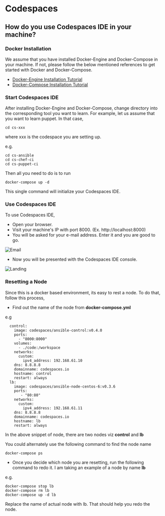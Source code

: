 # Codespaces

## How do you use Codespaces IDE in your machine?

### Docker Installation
We assume that you have installed Docker-Engine and Docker-Compose in your machine. If not, please follow the below mentioned references to get started with Docker and Docker-Compose.
  * [Docker-Engine Installation Tutorial](https://docs.docker.com/engine/installation/)
  * [Docker-Compose Installation Tutorial](https://docs.docker.com/compose/install/)

### Start Codespaces IDE

After installing Docker-Engine and Docker-Compose, change directory into the corresponding tool you want to learn. For example, let us assume that you want to learn puppet. In that case,

```
cd cs-xxx
```
where xxx is the codespace you are setting up. 

e.g. 

```
cd cs-ansible
cd cs-chef-ci 
cd cs-puppet-ci
```

Then all you need to do is to run

```
docker-compose up -d
```

This single command will initialize your Codespaces IDE.

### Use Codespaces IDE

To use Codespaces IDE,

  * Open your browser.
  * Visit your machine's IP with port 8000. (Ex. http://localhost:8000)
  * You will be asked for your e-mail address. Enter it and you are good to go.

![Email](images/email.jpg)

  * Now you will be presented with the Codespaces IDE console.

![Landing](images/landing.jpg)



### Resetting a Node 

Since this is a docker based environment, its easy to rest a node. To do that, follow this process, 

 * Find out the name of the node from **docker-compose.yml**


e.g

```
  control:
    image: codespaces/ansible-control:v0.4.0
    ports:
      - "8000:8000"
    volumes:
      - ./code:/workspace
    networks:
      custom:
        ipv4_address: 192.168.61.10
    dns: 8.8.8.8
    domainname: codespaces.io
    hostname: control
    restart: always
  lb:
    image: codespaces/ansible-node-centos-6:v0.3.6
    ports:
       - "80:80"
    networks:
      custom:
        ipv4_address: 192.168.61.11
    dns: 8.8.8.8
    domainname: codespaces.io
    hostname: lb
    restart: always
```

In the above snippet of node, there are two nodes viz **control** and **lb**

You could alternately use the following command to find the node name 

```
docker-compose ps
```

  * Once you decide which node you are resetting, run the following command to redo it. I am taking an example of a node by name **lb**
  
e.g.  
```
docker-compose stop lb 
docker-compose rm lb 
docker-compose up -d lb 
```

Replace the name of actual node with lb.  That should help you redo the node. 

